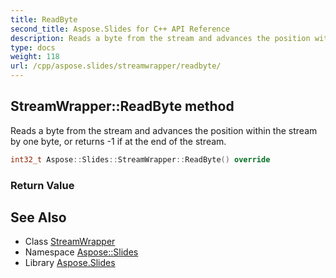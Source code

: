 ```yaml
---
title: ReadByte
second_title: Aspose.Slides for C++ API Reference
description: Reads a byte from the stream and advances the position within the stream by one byte, or returns -1 if at the end of the stream.
type: docs
weight: 118
url: /cpp/aspose.slides/streamwrapper/readbyte/
---
```

## StreamWrapper::ReadByte method


Reads a byte from the stream and advances the position within the stream by one byte, or returns -1 if at the end of the stream.

```cpp
int32_t Aspose::Slides::StreamWrapper::ReadByte() override
```


### Return Value



## See Also

* Class [StreamWrapper](../)
* Namespace [Aspose::Slides](../../)
* Library [Aspose.Slides](../../../)
